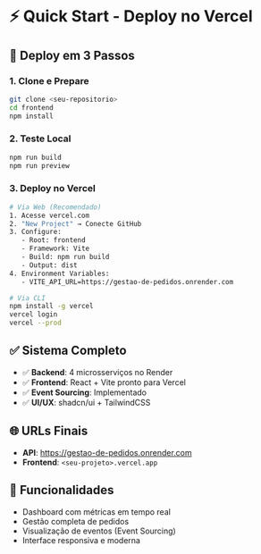 # ⚡ Quick Start - Deploy no Vercel

## 🚀 Deploy em 3 Passos

### 1. Clone e Prepare
```bash
git clone <seu-repositorio>
cd frontend
npm install
```

### 2. Teste Local
```bash
npm run build
npm run preview
```

### 3. Deploy no Vercel
```bash
# Via Web (Recomendado)
1. Acesse vercel.com
2. "New Project" → Conecte GitHub
3. Configure:
   - Root: frontend
   - Framework: Vite  
   - Build: npm run build
   - Output: dist
4. Environment Variables:
   - VITE_API_URL=https://gestao-de-pedidos.onrender.com

# Via CLI
npm install -g vercel
vercel login
vercel --prod
```

## ✅ Sistema Completo

- ✅ **Backend**: 4 microsserviços no Render
- ✅ **Frontend**: React + Vite pronto para Vercel
- ✅ **Event Sourcing**: Implementado
- ✅ **UI/UX**: shadcn/ui + TailwindCSS

## 🌐 URLs Finais
- **API**: https://gestao-de-pedidos.onrender.com
- **Frontend**: `<seu-projeto>.vercel.app`

## 🎯 Funcionalidades
- Dashboard com métricas em tempo real
- Gestão completa de pedidos
- Visualização de eventos (Event Sourcing)
- Interface responsiva e moderna